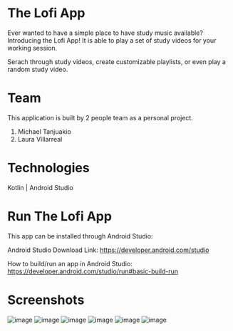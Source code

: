 # The Lofi App
Ever wanted to have a simple place to have study music available? Introducing the Lofi App! It is able to play a set of study videos for your working session.

Serach through study videos, create customizable playlists, or even play a random study video.

# Team
This application is built by 2 people team as a personal project.
1. Michael Tanjuakio
2. Laura Villarreal

# Technologies
Kotlin | Android Studio

# Run The Lofi App
This app can be installed through Android Studio:

Android Studio Download Link: https://developer.android.com/studio

How to build/run an app in Android Studio: https://developer.android.com/studio/run#basic-build-run

# Screenshots
![image](https://github.com/Michael-Tanjuakio/lofiapp/assets/17733456/1676750b-64ed-4e40-94e5-272b45d40db1)
![image](https://github.com/Michael-Tanjuakio/lofiapp/assets/17733456/f3a541e4-b6f2-4b6a-ae11-c23f22dbd0dc)
![image](https://github.com/Michael-Tanjuakio/lofiapp/assets/17733456/7494a4c4-434e-440f-9b38-ebfe4af8acf7)
![image](https://github.com/Michael-Tanjuakio/lofiapp/assets/17733456/2ea362c1-1cda-4165-8f82-46a0213dffb0)
![image](https://github.com/Michael-Tanjuakio/lofiapp/assets/17733456/0a76da18-807f-4836-b4d2-759320c0d6c0)
![image](https://github.com/Michael-Tanjuakio/lofiapp/assets/17733456/77dd8276-9145-43f6-ba39-4e15be0ab75f)
